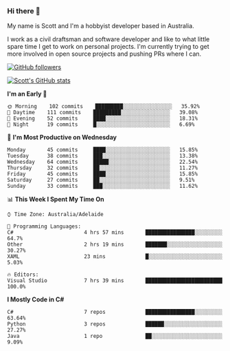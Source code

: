 ### Hi there 👋

My name is Scott and I'm a hobbyist developer based in Australia.

I work as a civil draftsman and software developer and like to what little spare time I get to work on personal projects. I'm currently trying to get more involved in open source projects and pushing PRs where I can. 

[![GitHub followers](https://img.shields.io/github/followers/puppetsw?label=Follow&style=social)](https://github.com/puppetsw?tab=followers)

[![Scott's GitHub stats](https://github-readme-stats.vercel.app/api?username=puppetsw&show_icons=true&theme=dark)](https://github.com/anuraghazra/github-readme-stats)

<!--START_SECTION:waka-->
**I'm an Early 🐤** 

```text
🌞 Morning    102 commits    █████████░░░░░░░░░░░░░░░░   35.92% 
🌆 Daytime    111 commits    █████████░░░░░░░░░░░░░░░░   39.08% 
🌃 Evening    52 commits     ████░░░░░░░░░░░░░░░░░░░░░   18.31% 
🌙 Night      19 commits     █░░░░░░░░░░░░░░░░░░░░░░░░   6.69%

```
📅 **I'm Most Productive on Wednesday** 

```text
Monday       45 commits     ████░░░░░░░░░░░░░░░░░░░░░   15.85% 
Tuesday      38 commits     ███░░░░░░░░░░░░░░░░░░░░░░   13.38% 
Wednesday    64 commits     █████░░░░░░░░░░░░░░░░░░░░   22.54% 
Thursday     32 commits     ██░░░░░░░░░░░░░░░░░░░░░░░   11.27% 
Friday       45 commits     ████░░░░░░░░░░░░░░░░░░░░░   15.85% 
Saturday     27 commits     ██░░░░░░░░░░░░░░░░░░░░░░░   9.51% 
Sunday       33 commits     ███░░░░░░░░░░░░░░░░░░░░░░   11.62%

```


📊 **This Week I Spent My Time On** 

```text
⌚︎ Time Zone: Australia/Adelaide

💬 Programming Languages: 
C#                       4 hrs 57 mins       ████████████████░░░░░░░░░   64.7% 
Other                    2 hrs 19 mins       ███████░░░░░░░░░░░░░░░░░░   30.27% 
XAML                     23 mins             █░░░░░░░░░░░░░░░░░░░░░░░░   5.03%

🔥 Editors: 
Visual Studio            7 hrs 39 mins       █████████████████████████   100.0%

```

**I Mostly Code in C#** 

```text
C#                       7 repos             ████████████████░░░░░░░░░   63.64% 
Python                   3 repos             ██████░░░░░░░░░░░░░░░░░░░   27.27% 
Java                     1 repo              ██░░░░░░░░░░░░░░░░░░░░░░░   9.09%

```



<!--END_SECTION:waka-->

<!--
**puppetsw/puppetsw** is a ✨ _special_ ✨ repository because its `README.md` (this file) appears on your GitHub profile.

Here are some ideas to get you started:

- 🔭 I’m currently working on ...
- 🌱 I’m currently learning ...
- 👯 I’m looking to collaborate on ...
- 🤔 I’m looking for help with ...
- 💬 Ask me about ...
- 📫 How to reach me: ...
- 😄 Pronouns: ...
- ⚡ Fun fact: ...
-->
